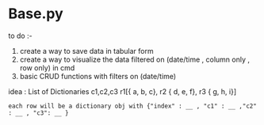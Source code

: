 # Base.py

to do :- 
1) create a way to save data in tabular form
2) create a way to visualize the data filtered on (date/time , column only , row only) in cmd
3) basic CRUD functions with filters on (date/time)


idea :
    List of Dictionaries
            c1,c2,c3
        r1[{ a, b, c},
        r2 { d, e, f},
        r3 { g, h, i}]

    each row will be a dictionary obj with {"index" : __ , "c1" : __ ,"c2" : __ , "c3": __ }
